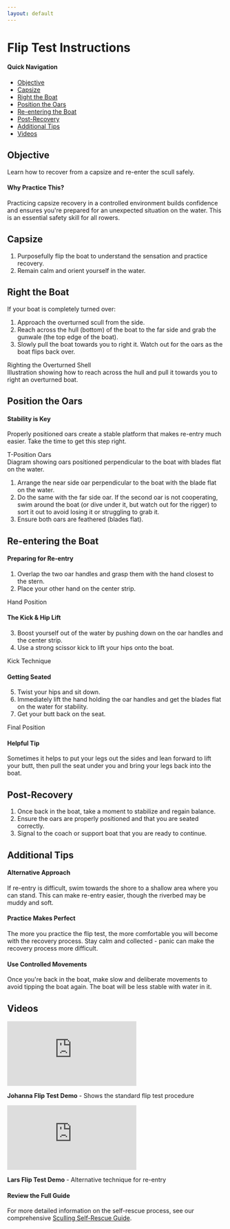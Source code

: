 ```yaml
---
layout: default
---
```


# Flip Test Instructions

<div class="page-toc float-right">
  <h4>Quick Navigation</h4>
  <ul>
    <li><a href="#objective">Objective</a></li>
    <li><a href="#capsize">Capsize</a></li>
    <li><a href="#right-the-boat">Right the Boat</a></li>
    <li><a href="#position-the-oars">Position the Oars</a></li>
    <li><a href="#re-entering-the-boat">Re-entering the Boat</a></li>
    <li><a href="#post-recovery">Post-Recovery</a></li>
    <li><a href="#additional-tips">Additional Tips</a></li>
    <li><a href="#videos">Videos</a></li>
  </ul>
</div>

## Objective

Learn how to recover from a capsize and re-enter the scull safely.

<div class="info-box note">
  <h4>Why Practice This?</h4>
  <p>Practicing capsize recovery in a controlled environment builds confidence and ensures you're prepared for an unexpected situation on the water. This is an essential safety skill for all rowers.</p>
</div>

## Capsize

1. Purposefully flip the boat to understand the sensation and practice recovery.  
2. Remain calm and orient yourself in the water.

## Right the Boat

<div class="two-col-grid">
  <div>
    <p>If your boat is completely turned over:</p>
    <ol>
      <li>Approach the overturned scull from the side.</li>
      <li>Reach across the hull (bottom) of the boat to the far side and grab the gunwale (the top edge of the boat).</li>
      <li>Slowly pull the boat towards you to right it. Watch out for the oars as the boat flips back over.</li>
    </ol>
  </div>
  <div class="image-placeholder">
    <div class="icon"><i class="fas fa-image"></i></div>
    <div class="title">Righting the Overturned Shell</div>
    <div class="description">Illustration showing how to reach across the hull and pull it towards you to right an overturned boat.</div>
  </div>
</div>

## Position the Oars

<div class="info-box tip">
  <h4>Stability is Key</h4>
  <p>Properly positioned oars create a stable platform that makes re-entry much easier. Take the time to get this step right.</p>
</div>

<div class="two-col-grid">
  <div class="image-placeholder">
    <div class="icon"><i class="fas fa-image"></i></div>
    <div class="title">T-Position Oars</div>
    <div class="description">Diagram showing oars positioned perpendicular to the boat with blades flat on the water.</div>
  </div>
  <div>
    <ol>
      <li>Arrange the near side oar perpendicular to the boat with the blade flat on the water.</li>
      <li>Do the same with the far side oar. If the second oar is not cooperating, swim around the boat (or dive under it, but watch out for the rigger) to sort it out to avoid losing it or struggling to grab it.</li>
      <li>Ensure both oars are feathered (blades flat).</li>
    </ol>
  </div>
</div>

## Re-entering the Boat

<div class="three-col-grid">
  <div>
    <h4>Preparing for Re-entry</h4>
    <ol>
      <li>Overlap the two oar handles and grasp them with the hand closest to the stern.</li>
      <li>Place your other hand on the center strip.</li>
    </ol>
    <div class="image-placeholder">
      <div class="icon"><i class="fas fa-image"></i></div>
      <div class="title">Hand Position</div>
    </div>
  </div>
  
  <div>
    <h4>The Kick & Hip Lift</h4>
    <ol start="3">
      <li>Boost yourself out of the water by pushing down on the oar handles and the center strip.</li>
      <li>Use a strong scissor kick to lift your hips onto the boat.</li>
    </ol>
    <div class="image-placeholder">
      <div class="icon"><i class="fas fa-image"></i></div>
      <div class="title">Kick Technique</div>
    </div>
  </div>
  
  <div>
    <h4>Getting Seated</h4>
    <ol start="5">
      <li>Twist your hips and sit down.</li>
      <li>Immediately lift the hand holding the oar handles and get the blades flat on the water for stability.</li>
      <li>Get your butt back on the seat.</li>
    </ol>
    <div class="image-placeholder">
      <div class="icon"><i class="fas fa-image"></i></div>
      <div class="title">Final Position</div>
    </div>
  </div>
</div>

<div class="info-box warning">
  <h4>Helpful Tip</h4>
  <p>Sometimes it helps to put your legs out the sides and lean forward to lift your butt, then pull the seat under you and bring your legs back into the boat.</p>
</div>

## Post-Recovery

1. Once back in the boat, take a moment to stabilize and regain balance.  
2. Ensure the oars are properly positioned and that you are seated correctly.  
3. Signal to the coach or support boat that you are ready to continue.

## Additional Tips

<div class="two-col-grid">
  <div>
    <h4>Alternative Approach</h4>
    <p>If re-entry is difficult, swim towards the shore to a shallow area where you can stand. This can make re-entry easier, though the riverbed may be muddy and soft.</p>
  </div>
  
  <div>
    <h4>Practice Makes Perfect</h4>
    <p>The more you practice the flip test, the more comfortable you will become with the recovery process. Stay calm and collected - panic can make the recovery process more difficult.</p>
  </div>
</div>

<div class="info-box note">
  <h4>Use Controlled Movements</h4>
  <p>Once you're back in the boat, make slow and deliberate movements to avoid tipping the boat again. The boat will be less stable with water in it.</p>
</div>

## Videos

<div class="video-grid">
  <div>
    <div class="video-container">
      <iframe src="https://www.youtube.com/embed/lznN4_uCz9c" frameborder="0" allow="accelerometer; autoplay; clipboard-write; encrypted-media; gyroscope; picture-in-picture" allowfullscreen></iframe>
    </div>
    <p><strong>Johanna Flip Test Demo</strong> - Shows the standard flip test procedure</p>
  </div>
  <div>
    <div class="video-container">
      <iframe src="https://www.youtube.com/embed/bfJR2K18GZo" frameborder="0" allow="accelerometer; autoplay; clipboard-write; encrypted-media; gyroscope; picture-in-picture" allowfullscreen></iframe>
    </div>
    <p><strong>Lars Flip Test Demo</strong> - Alternative technique for re-entry</p>
  </div>
</div>

<div class="info-box tip">
  <h4>Review the Full Guide</h4>
  <p>For more detailed information on the self-rescue process, see our comprehensive <a href="Sculling_Self_Rescue_Guide.md">Sculling Self-Rescue Guide</a>.</p>
</div>